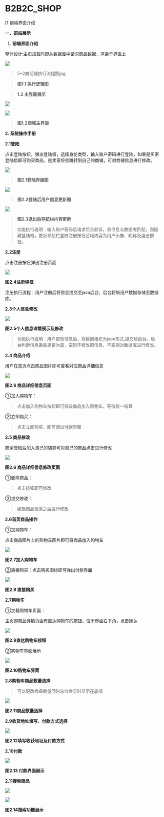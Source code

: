 # B2B2C_SHOP
[1.前端界面介绍

**一、前端展示**

1.  **前端界面介绍**

整体设计:主页加载时即从数据库中请求商品数据，渲染于界面上

![](https://github.com/keepsmilingm/md-image/blob/master/media-B2b2c/9aa1c5e2e5eef433a72060c721a3cd39.png)

>   5+2商前端执行流程图jpg

>   **图1.1 执行逻辑图**

>   **1.2 主界面展示**

![](https://github.com/keepsmilingm/md-image/blob/master/media-B2b2c/3ca2aff0cd0f24f70b6ae7f337f74376.png)

![](https://github.com/keepsmilingm/md-image/blob/master/media-B2b2c/0e72ed1f8392bda87046e9420c43343b.png)

>   **图1.2商城主界面**

**2. 系统操作手册**

**2.1登陆**

点击登陆按钮，弹出登陆框，选择身份类型，输入账户密码进行登陆，如果是买家登陆后即可购买商品。是卖家将会跳转到自己的商铺，可对商铺信息进行修改。

![](https://github.com/keepsmilingm/md-image/blob/master/media-B2b2c/a75aff253de23b47ce248f0907717d09.png)

>   **图2.1登陆界面图**

![](https://github.com/keepsmilingm/md-image/blob/master/media-B2b2c/d5b610ab21ba78c9910240c76b90a3dd.png)

>   **图2.2登陆后用户信息更新图**

![](https://github.com/keepsmilingm/md-image/blob/master/media-B2b2c/857750320d789fb07f2394eb45dc215b.png)

>   **图2.3退出后导航栏内容更新**

>   功能执行说明：输入账户密码后请求后台验证，若信息与数据库匹配，则隐藏登陆框，更新导航栏登陆注册按钮区域内容为用户头像、昵称及退出按钮。

**2.2注册**

点击注册按钮弹出注册页面

![](https://github.com/keepsmilingm/md-image/blob/master/media-B2b2c/6c0365c19aef84065f5d2a616dd792e7.png)

**图2.4注册弹框**

注册执行流程：用户注册后将信息提交至java后台，后台将新用户数据存储至数据库。

**2.3个人信息修改**

![](https://github.com/keepsmilingm/md-image/blob/master/media-B2b2c/29d747eaa2c9dc084cef4eb79b2b1d90.png)

**图2.5个人信息详情展示及修改**

>   功能执行说明：用户更改信息后，将数据组织为json形式,提交给后台，后台判断信息条目是否为空，空则不修改原信息，不空则对数据库进行修改。

**2.4 商品介绍**

用户在首页点击商品图片即可查看对应商品详细信息

![](https://github.com/keepsmilingm/md-image/blob/master/media-B2b2c/eaf594a46a9b595aa210dd93aaf3ac4e.png)

**图2.6 商品详细信息页面**

①加入购物车：

>   点击加入购物车按钮即可将该商品加入购物车，等待统一结算

②立即购买：

>   点击立即购买，即可调出付款界面

**2.5 商品修改**

商家登陆后加入自己的店铺可对自己的商品点击进行修改

![](https://github.com/keepsmilingm/md-image/blob/master/media-B2b2c/e7dabb16e372e963833e83586469aaa6.png)

**图2.6 商品详细信息修改页面**

①删除商品：

>   点击按钮即可修改

②提交修改：

>   编辑商品信息之后进行修改

**2.6首页商品操作**

①加购物车：

点击商品图片上的购物车图片即可将商品加入购物车

![](https://github.com/keepsmilingm/md-image/blob/master/media-B2b2c/5cfb40129456fb1295017e317f56d191.png)

**图2.7加入购物车**

②直接购买：点击购买图标即可弹出付款界面

![](https://github.com/keepsmilingm/md-image/blob/master/media-B2b2c/5e5857d02c3a6fddc0a6e92a3da0083d.png)

**图2.8 直接购买**

**2.7购物车**

①加载购物车页面：

主页即商品详情页面有直达购物车的按钮，位于界面右下角，点击即达

![](https://github.com/keepsmilingm/md-image/blob/master/media-B2b2c/8800b7cb8ca798cec37978933f0ad60e.png)

**图2.9直达购物车按钮**

②购物车界面展示

![](https://github.com/keepsmilingm/md-image/blob/master/media-B2b2c/41b064abef5abc5eb2f98bd6f03c23ea.png)

**图2.10购物车界面**

**2.8购物车商品数量选择**

>   可以更改商品数量同时总价会实时显示在底部

![](https://github.com/keepsmilingm/md-image/blob/master/media-B2b2c/35c10383ec601e91e9f96af8ebc58b89.png)

**图2.11商品数量选择**

**2.9收货地址填写、付款方式选择**

![](https://github.com/keepsmilingm/md-image/blob/master/media-B2b2c/767154732757187455caed2eac2bd290.png)

**图2.12填写收获地址及付款方式**

**2.10付款**

![](https://github.com/keepsmilingm/md-image/blob/master/media-B2b2c/442545d242722db60d9d92f051b00323.png)

**图2.13 付款界面展示**

**2.11搜索商品**

![](https://github.com/keepsmilingm/md-image/blob/master/media-B2b2c/d13979c111d00c63ffd956021cfab410.png)

![](https://github.com/keepsmilingm/md-image/blob/master/media-B2b2c/f00e41d62a8847df6169b858fc0e7751.png)

**图2.14搜索功能展示**

